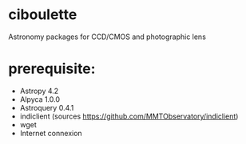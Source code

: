 # ciboulette
Astronomy packages for CCD/CMOS and photographic lens

# prerequisite:
  - Astropy 4.2
  - Alpyca 1.0.0
  - Astroquery 0.4.1
  - indiclient (sources https://github.com/MMTObservatory/indiclient)
  - wget
  - Internet connexion
